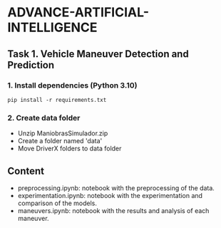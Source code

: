 # ADVANCE-ARTIFICIAL-INTELLIGENCE
## Task 1. Vehicle Maneuver Detection and Prediction

### 1. Install dependencies (Python 3.10)
```
pip install -r requirements.txt
```

### 2. Create data folder
- Unzip ManiobrasSimulador.zip
- Create a folder named 'data'
- Move DriverX folders to data folder


## Content
- preprocessing.ipynb: notebook with the preprocessing of the data.
- experimentation.ipynb: notebook with the experimentation and comparison of the models.
- maneuvers.ipynb: notebook with the results and analysis of each maneuver.
